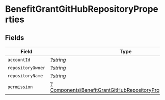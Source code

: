 # BenefitGrantGitHubRepositoryProperties


## Fields

| Field                                                                                                                                       | Type                                                                                                                                        | Required                                                                                                                                    | Description                                                                                                                                 |
| ------------------------------------------------------------------------------------------------------------------------------------------- | ------------------------------------------------------------------------------------------------------------------------------------------- | ------------------------------------------------------------------------------------------------------------------------------------------- | ------------------------------------------------------------------------------------------------------------------------------------------- |
| `accountId`                                                                                                                                 | *?string*                                                                                                                                   | :heavy_minus_sign:                                                                                                                          | N/A                                                                                                                                         |
| `repositoryOwner`                                                                                                                           | *?string*                                                                                                                                   | :heavy_minus_sign:                                                                                                                          | N/A                                                                                                                                         |
| `repositoryName`                                                                                                                            | *?string*                                                                                                                                   | :heavy_minus_sign:                                                                                                                          | N/A                                                                                                                                         |
| `permission`                                                                                                                                | [?Components\BenefitGrantGitHubRepositoryPropertiesPermission](../../Models/Components/BenefitGrantGitHubRepositoryPropertiesPermission.md) | :heavy_minus_sign:                                                                                                                          | N/A                                                                                                                                         |